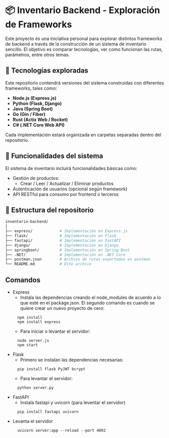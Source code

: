 # 📦 Inventario Backend - Exploración de Frameworks

Este proyecto es una iniciativa personal para explorar distintos frameworks de backend a través de la construcción de un sistema de inventario sencillo. El objetivo es comparar tecnologías, ver como funcionan las rutas, parámetros, entre otros temas.

## 🚀 Tecnologías exploradas

Este repositorio contendrá versiones del sistema construidas con diferentes frameworks, tales como:

- **Node.js (Express.js)**
- **Python (Flask, Django)**
- **Java (Spring Boot)**
- **Go (Gin / Fiber)**
- **Rust (Actix Web / Rocket)**
- **C# (.NET Core Web API)**

Cada implementación estará organizada en carpetas separadas dentro del repositorio.

## 🧾 Funcionalidades del sistema

El sistema de inventario incluirá funcionalidades básicas como:

- Gestión de productos:
  - Crear / Leer / Actualizar / Eliminar productos
- Autenticación de usuarios (opcional según framework)
- API RESTful para consumo por frontend o terceros

## 📁 Estructura del repositorio

```bash
inventario-backend/
│
├── express/            # Implementación en Express.js
├── flask/              # Implementación en Flask
├── fastapi/            # Implementación en FastAPI
├── django/             # Implementación en Django
├── springboot/         # Implementación en Spring Boot
├── .NET/               # Implementación en .NET Core
├── postman.json        # Archivo de rutas exportadas en postman
└── README.md           # Este archivo
```

## Comandos

- Express
  - Instala las dependencias creando el node_modules de acuerdo a lo que esté en el package.json. El segundo comando es cuando se quiere crear un nuevo proyecto de cero:
  ```
    npm install
    npm install express
  ```
  - Para iniciar o levantar el servidor:
  ```
    node server.js
    npm start
  ```
- Flask
  - Primero se instalan las dependencias necesarias:
  ```
    pip install flask PyJWT bcrypt
  ```
  - Para levantar el servidor:
  ```
    python server.py
  ```
- FastAPI
  - Instala fastapi y uvicorn (para leventar el servidor)
  ```
    pip install fastapi uvicorn
  ```
- Levanta el servidor
  ```
    uvicorn server:app --reload --port 4002
  ```